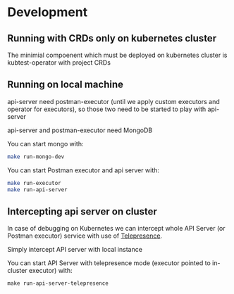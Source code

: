 # Development

## Running with CRDs only on kubernetes cluster

The minimial compoenent which must be deployed on kubernetes cluster is kubtest-operator with project CRDs

## Running on local machine

api-server need postman-executor (until we apply custom executors and operator for executors), 
so those two need to be started to play with api-server

api-server and postman-executor need MongoDB 

You can start mongo with:
```sh
make run-mongo-dev
```

You can start Postman executor and api server with: 
```sh
make run-executor
make run-api-server
```


## Intercepting api server on cluster

In case of debugging on Kubernetes we can intercept whole API Server (or Postman executor) service 
with use of [Telepresence](https://telepresence.io).

Simply intercept API server with local instance

You can start API Server with telepresence mode (executor pointed to in-cluster executor) with: 
```
make run-api-server-telepresence
```
